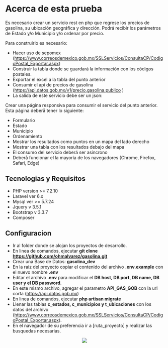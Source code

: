 
Acerca de esta prueba
==

 Es necesario crear un servicio rest en php que regrese los precios de gasolina, su ubicación geográfica y dirección. Podrá recibir los parámetros de Estado y/o Municipio y/o ordenar por precio.

Para construirlo es necesario:

- Hacer uso de sepomex (https://www.correosdemexico.gob.mx/SSLServicios/ConsultaCP/CodigoPostal_Exportar.aspx)
- Construir la tabla donde se guardará la información con los códigos postales.
- Exportar el excel a la tabla del punto anterior
- Consumir el api de precios de gasolina (https://api.datos.gob.mx/v1/precio.gasolina.publico
)
- La salida de este servicio debe ser un json:

Crear una página responsiva para consumir el servicio del punto anterior. Esta página deberå tener lo siguiente:

- Formulario
- Estado
- Municipio
- Ordenamiento
- Mostrar los resultados como puntos en un mapa del lado derecho
- Mostrar una tabla con los resultados debajo del mapa
- El consumo del servicio deberá ser asíncrono
- Deberå funcionar el la mayoría de los navegadores (Chrome, Firefox, Safari, Edge)

## Tecnologias y Requisitos

- PHP version >= 7.2.10 
- Laravel ver 6.x
- Mysql ver >= 5.7.24
- Jquery v 3.5.1
- Bootstrap v 3.3.7
- Composer

## Configuracion

- Ir al folder donde se alojan los proyectos de desarrollo.
- En linea de comandos, ejecutar **git clone https://github.com/ohmalvarez/gasolina.git**
- Crear una Base de Datos: **gasolina_dev**
- En la raiz del proyecto copiar el contenido del archivo **.env.example** con el nuevo nombre **.env**
- Editar el archivo **.env** para modificar el **DB host, DB port, DB name, DB user y el DB password**.
- En este mismo archivo, agregar el parametro **API_GAS_GOB** con la url corta (https://api.datos.gob.mx)
- En linea de comandos, ejecutar **php artisan migrate**
- Llenar las tablas **c_estados, c_municipios y t_ubicaciones** con los datos del archivo (https://www.correosdemexico.gob.mx/SSLServicios/ConsultaCP/CodigoPostal_Exportar.aspx).
- En el navegador de su preferencia ir a [ruta_proyecto] y realizar las busquedas necesarias.  

<p align="center"><img src="https://laravel.com/assets/img/components/logo-laravel.svg"></p>
